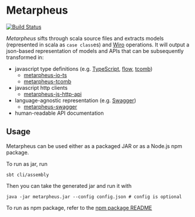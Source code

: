 # Metarpheus

[![Build Status](https://drone.our.buildo.io/api/badges/buildo/metarpheus/status.svg)](https://drone.our.buildo.io/buildo/metarpheus)

*Metarpheus* sifts through scala source files and extracts models (represented in scala as `case class`es) and [Wiro](https://buildo.github.io/wiro/) operations.
It will output a json-based representation of models and APIs that can be subsequently transformed in:

- javascript type definitions (e.g. [TypeScript](http://www.typescriptlang.org/), [flow](http://flowtype.org/), [tcomb](http://gcanti.github.io/tcomb/))
  - [metarpheus-io-ts](https://github.com/buildo/metarpheus-io-ts)
  - [metarpheus-tcomb](https://github.com/buildo/metarpheus-tcomb)
- javascript http clients
  - [metarpheus-js-http-api](https://github.com/buildo/metarpheus-js-http-api)
- language-agnostic representation (e.g. [Swagger](http://swagger.io/))
  - [metarpheus-swagger](https://github.com/buildo/metarpheus-swagger)
- human-readable API documentation

## Usage
Metarpheus can be used either as a packaged JAR or as a Node.js npm package.

To run as jar, run

```
sbt cli/assembly
```

Then you can take the generated jar and run it with

```
java -jar metarpheus.jar --config config.json # config is optional
```

To run as npm package, refer to the [npm package README](jsFacade/npm/README.md)

